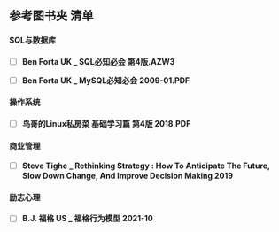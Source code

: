 ## 参考图书夹 清单

#### SQL与数据库
- [ ]  __Ben Forta  UK _ SQL必知必会  第4版.AZW3__     
- [ ]  __Ben Forta  UK _ MySQL必知必会   2009-01.PDF__    


#### 操作系统
- [ ]  __鸟哥的Linux私房菜 基础学习篇 第4版  2018.PDF__


#### 商业管理
- [ ]  __Steve Tighe _ Rethinking Strategy : How To Anticipate The Future, Slow Down Change, And Improve Decision Making  2019__


#### 励志心理
- [ ]  __B.J. 福格  US _ 福格行为模型   2021-10__


